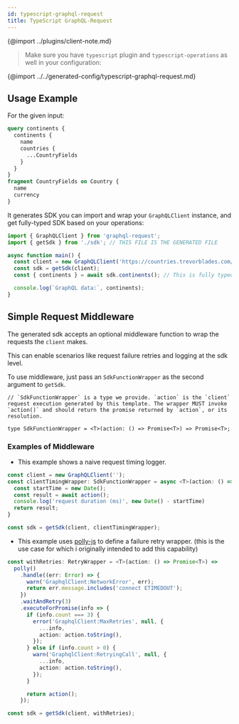 ```yaml
---
id: typescript-graphql-request
title: TypeScript GraphQL-Request
---
```


{@import ../plugins/client-note.md}

> Make sure you have `typescript` plugin and `typescript-operations` as well in your configuration:

{@import ../../generated-config/typescript-graphql-request.md}

## Usage Example

For the given input:

```graphql
query continents {
  continents {
    name
    countries {
      ...CountryFields
    }
  }
}
fragment CountryFields on Country {
  name
  currency
}
```

It generates SDK you can import and wrap your `GraphQLClient` instance, and get fully-typed SDK based on your operations:

```ts
import { GraphQLClient } from 'graphql-request';
import { getSdk } from './sdk'; // THIS FILE IS THE GENERATED FILE

async function main() {
  const client = new GraphQLClient('https://countries.trevorblades.com/');
  const sdk = getSdk(client);
  const { continents } = await sdk.continents(); // This is fully typed, based on the query

  console.log(`GraphQL data:`, continents);
}
```

## Simple Request Middleware

The generated sdk accepts an optional middleware function to wrap the requests the `client` makes.

This can enable scenarios like request failure retries and logging at the sdk level.

To use middleware, just pass an `SdkFunctionWrapper` as the second argument to
`getSdk`.

```
// `SdkFunctionWrapper` is a type we provide. `action` is the `client` request execution generated by this template. The wrapper MUST invoke `action()` and should return the promise returned by `action`, or its resolution.

type SdkFunctionWrapper = <T>(action: () => Promise<T>) => Promise<T>;
```

### Examples of Middleware

- This example shows a naive request timing logger.

```ts
const client = new GraphQLClient('');
const clientTimingWrapper: SdkFunctionWrapper = async <T>(action: () => Promise<T>): Promise<T> => {
  const startTime = new Date();
  const result = await action();
  console.log('request duration (ms)', new Date() - startTime)
  return result;
}

const sdk = getSdk(client, clientTimingWrapper);
```

- This example uses [polly-js](https://github.com/mauricedb/polly-js) to define a failure retry wrapper. (this is the use case for which i originally intended to add this capability)

```ts
const withRetries: RetryWrapper = <T>(action: () => Promise<T>) =>
  polly()
    .handle((err: Error) => {
      warn('GraphqlClient:NetworkError', err);
      return err.message.includes('connect ETIMEDOUT');
    })
    .waitAndRetry(3)
    .executeForPromise(info => {
      if (info.count === 3) {
        error('GraphqlClient:MaxRetries', null, {
          ...info,
          action: action.toString(),
        });
      } else if (info.count > 0) {
        warn('GraphqlClient:RetryingCall', null, {
          ...info,
          action: action.toString(),
        });
      }

      return action();
    });

const sdk = getSdk(client, withRetries);
```
